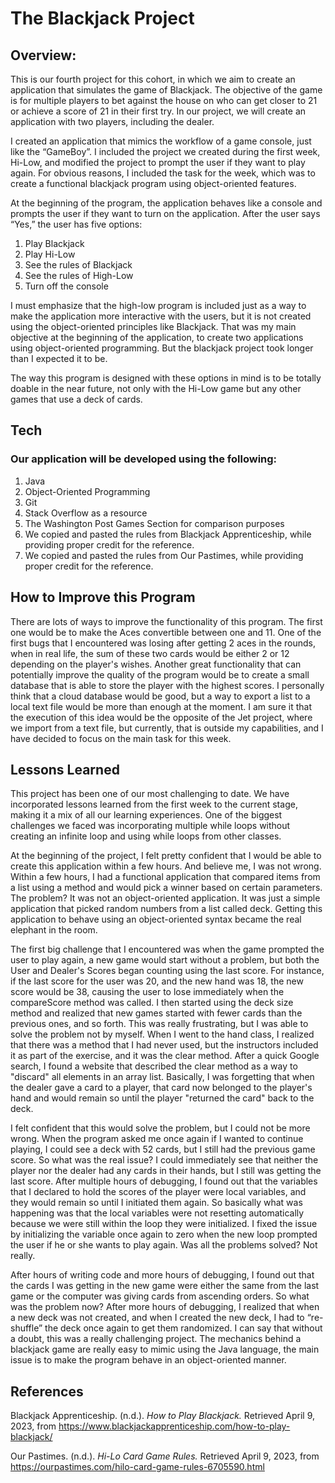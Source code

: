 <h1>The Blackjack Project</h1>

<h2>Overview:</h2>

<p>This is our fourth project for this cohort, in which we aim to create an application that simulates the game of Blackjack. The objective of the game is for multiple players to bet against the house on who can get closer to 21 or achieve a score of 21 in their first try. In our project, we will create an application with two players, including the dealer.</p>

<p>I created an application that mimics the workflow of a game console, just like the “GameBoy”. I included the project we created during the first week, Hi-Low, and modified the project to prompt the user if they want to play again. For obvious reasons, I included the task for the week, which was to create a functional blackjack program using object-oriented features.</p>

<p>At the beginning of the program, the application behaves like a console and prompts the user if they want to turn on the application. After the user says “Yes,” the user has five options:</p>

<ol>
	<li>Play Blackjack</li>
	<li>Play Hi-Low</li>
	<li>See the rules of Blackjack</li>
	<li>See the rules of High-Low</li>
	<li>Turn off the console</li>
</ol>

<p>I must emphasize that the high-low program is included just as a way to make the application more interactive with the users, but it is not created using the object-oriented principles like Blackjack. That was my main objective at the beginning of the application, to create two applications using object-oriented programming. But the blackjack project took longer than I expected it to be.</p>

<p>The way this program is designed with these options in mind is to be totally doable in the near future, not only with the Hi-Low game but any other games that use a deck of cards.</p>


<h2>Tech</h2>

<h3>Our application will be developed using the following:</h3>

<ol>
<li>Java</li>
<li>Object-Oriented Programming</li>
<li>Git</li>
<li>Stack Overflow as a resource</li>
<li>The Washington Post Games Section for comparison purposes</li>
<li>We copied and pasted the rules from Blackjack Apprenticeship, while providing proper credit for the reference.</li>
<li>We copied and pasted the rules from Our Pastimes, while providing proper credit for the reference.</li>
</ol>

<h2>How to Improve this Program</h2>

<p>There are lots of ways to improve the functionality of this program. The first one would be to make the Aces convertible between one and 11. One of the first bugs that I encountered was losing after getting 2 aces in the rounds, when in real life, the sum of these two cards would be either 2 or 12 depending on the player's wishes. Another great functionality that can potentially improve the quality of the program would be to create a small database that is able to store the player with the highest scores. I personally think that a cloud database would be good, but a way to export a list to a local text file would be more than enough at the moment. I am sure it that the execution of this idea would be the opposite of the Jet project, where we import from a text file, but currently, that is outside my capabilities, and I have decided to focus on the main task for this week.</p>

<h2>Lessons Learned</h2>

<p>This project has been one of our most challenging to date. We have incorporated lessons learned from the first week to the current stage, making it a mix of all our learning experiences. One of the biggest challenges we faced was incorporating multiple while loops without creating an infinite loop and using while loops from other classes.</p>
<p>At the beginning of the project, I felt pretty confident that I would be able to create this application within a few hours. And believe me, I was not wrong. Within a few hours, I had a functional application that compared items from a list using a method and would pick a winner based on certain parameters. The problem? It was not an object-oriented application. It was just a simple application that picked random numbers from a list called deck. Getting this application to behave using an object-oriented syntax became the real elephant in the room.</p>

<p>The first big challenge that I encountered was when the game prompted the user to play again, a new game would start without a problem, but both the User and Dealer's Scores began counting using the last score. For instance, if the last score for the user was 20, and the new hand was 18, the new score would be 38, causing the user to lose immediately when the compareScore method was called. I then started using the deck size method and realized that new games started with fewer cards than the previous ones, and so forth. This was really frustrating, but I was able to solve the problem not by myself. When I went to the hand class, I realized that there was a method that I had never used, but the instructors included it as part of the exercise, and it was the clear method. After a quick Google search, I found a website that described the clear method as a way to "discard" all elements in an array list. Basically, I was forgetting that when the dealer gave a card to a player, that card now belonged to the player's hand and would remain so until the player "returned the card" back to the deck.</p>

<p>I felt confident that this would solve the problem, but I could not be more wrong. When the program asked me once again if I wanted to continue playing, I could see a deck with 52 cards, but I still had the previous game score. So what was the real issue? I could immediately see that neither the player nor the dealer had any cards in their hands, but I still was getting the last score. After multiple hours of debugging, I found out that the variables that I declared to hold the scores of the player were local variables, and they would remain so until I initiated them again. So basically what was happening was that the local variables were not resetting automatically because we were still within the loop they were initialized. I fixed the issue by initializing the variable once again to zero when the new loop prompted the user if he or she wants to play again. Was all the problems solved? Not really.</p>

<p>After hours of writing code and more hours of debugging, I found out that the cards I was getting in the new game were either the same from the last game or the computer was giving cards from ascending orders. So what was the problem now? After more hours of debugging, I realized that when a new deck was not created, and when I created the new deck, I had to “re-shuffle” the deck once again to get them randomized. I can say that without a doubt, this was a really challenging project. The mechanics behind a blackjack game are really easy to mimic using the Java language, the main issue is to make the program behave in an object-oriented manner.</p>

<h2> References </h2>

<p>Blackjack Apprenticeship. (n.d.). <em>How to Play Blackjack.</em> Retrieved April 9, 2023, from <a href="https://www.blackjackapprenticeship.com/how-to-play-blackjack/" target="_blank">https://www.blackjackapprenticeship.com/how-to-play-blackjack/</a></p>

<p>Our Pastimes. (n.d.). <em>Hi-Lo Card Game Rules.</em> Retrieved April 9, 2023, from <a href="https://ourpastimes.com/hilo-card-game-rules-6705590.html" target="_blank">https://ourpastimes.com/hilo-card-game-rules-6705590.html</a></p>
